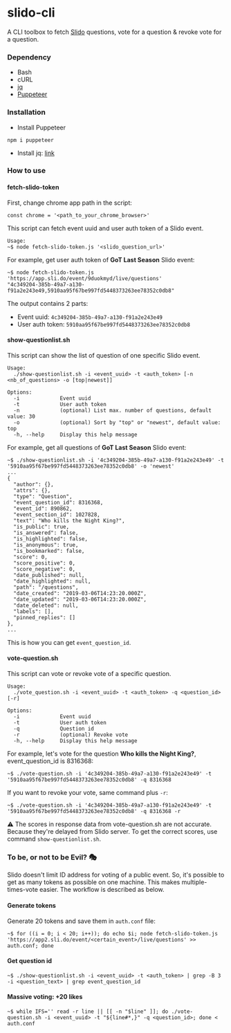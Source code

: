 slido-cli
=========

A CLI toolbox to fetch [Slido](https://www.sli.do/) questions, vote for a question & revoke vote for a question.

### Dependency

- Bash
- cURL
- [jq](https://stedolan.github.io/jq/)
- [Puppeteer](https://github.com/GoogleChrome/puppeteer)

### Installation

- Install Puppeteer

```
npm i puppeteer
```

- Install jq: [link](https://stedolan.github.io/jq/download/)

### How to use


#### fetch-slido-token

First, change chrome app path in the script:

```
const chrome = '<path_to_your_chrome_browser>'
```

This script can fetch event uuid and user auth token of a Slido event.

```
Usage:
~$ node fetch-slido-token.js '<slido_question_url>'
```

For example, get user auth token of **GoT Last Season** Slido event:

```
~$ node fetch-slido-token.js 'https://app.sli.do/event/9duokmyd/live/questions'
"4c349204-385b-49a7-a130-f91a2e243e49,5910aa95f67be997fd5448373263ee78352c0db8"
```

The output contains 2 parts:

- Event uuid: `4c349204-385b-49a7-a130-f91a2e243e49`
- User auth token: `5910aa95f67be997fd5448373263ee78352c0db8`

#### show-questionlist.sh

This script can show the list of question of one specific Slido event.

```
Usage:
  ./show-questionlist.sh -i <event_uuid> -t <auth_token> [-n <nb_of_questions> -o [top|newest]]

Options:
  -i             Event uuid
  -t             User auth token
  -n             (optional) List max. number of questions, default value: 30
  -o             (optional) Sort by "top" or "newest", default value: top
  -h, --help     Display this help message
```

For example, get all questions of **GoT Last Season** Slido event:

```
~$ ./show-questionlist.sh -i '4c349204-385b-49a7-a130-f91a2e243e49' -t '5910aa95f67be997fd5448373263ee78352c0db8' -o 'newest'
...
{
  "author": {},
  "attrs": {},
  "type": "Question",
  "event_question_id": 8316368,
  "event_id": 890862,
  "event_section_id": 1027828,
  "text": "Who kills the Night King?",
  "is_public": true,
  "is_answered": false,
  "is_highlighted": false,
  "is_anonymous": true,
  "is_bookmarked": false,
  "score": 0,
  "score_positive": 0,
  "score_negative": 0,
  "date_published": null,
  "date_highlighted": null,
  "path": "/questions",
  "date_created": "2019-03-06T14:23:20.000Z",
  "date_updated": "2019-03-06T14:23:20.000Z",
  "date_deleted": null,
  "labels": [],
  "pinned_replies": []
},
...
```

This is how you can get `event_question_id`.

#### vote-question.sh

This script can vote or revoke vote of a specific question.

```
Usage:
  ./vote_question.sh -i <event_uuid> -t <auth_token> -q <question_id> [-r]

Options:
  -i             Event uuid
  -t             User auth token
  -q             Question id
  -r             (optional) Revoke vote
  -h, --help     Display this help message
```

For example, let's vote for the question **Who kills the Night King?**, event_question_id is 8316368:

```
~$ ./vote-question.sh -i '4c349204-385b-49a7-a130-f91a2e243e49' -t '5910aa95f67be997fd5448373263ee78352c0db8' -q 8316368
```

If you want to revoke your vote, same command plus `-r`:

```
~$ ./vote-question.sh -i '4c349204-385b-49a7-a130-f91a2e243e49' -t '5910aa95f67be997fd5448373263ee78352c0db8' -q 8316368 -r
```

:warning: The scores in response data from vote-question.sh are not accurate. Because they're delayed from Slido server. To get the correct scores, use command `show-questionlist.sh`.

### To be, or not to be Evil? :performing_arts:

Slido doesn't limit ID address for voting of a public event. So, it's possible to get as many tokens as possible on one machine. This makes multiple-times-vote easier. The workflow is described as below.


#### Generate tokens

Generate 20 tokens and save them in `auth.conf` file:

```
~$ for ((i = 0; i < 20; i++)); do echo $i; node fetch-slido-token.js 'https://app2.sli.do/event/<certain_event>/live/questions' >> auth.conf; done
```

#### Get question id

```
~$ ./show-questionlist.sh -i <event_uuid> -t <auth_token> | grep -B 3 -i <question_text> | grep event_question_id
```

#### Massive voting: +20 likes

```
~$ while IFS='' read -r line || [[ -n "$line" ]]; do ./vote-question.sh -i <event_uuid> -t "${line#*,}" -q <question_id>; done < auth.conf
```
